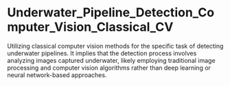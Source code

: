 # Underwater_Pipeline_Detection_Computer_Vision_Classical_CV
Utilizing classical computer vision methods for the specific task of detecting underwater pipelines. It implies that the detection process involves analyzing images captured underwater, likely employing traditional image processing and computer vision algorithms rather than deep learning or neural network-based approaches.
